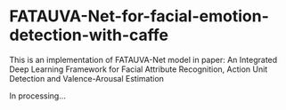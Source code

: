 # FATAUVA-Net-for-facial-emotion-detection-with-caffe
This is an implementation of FATAUVA-Net model in paper: An Integrated Deep Learning Framework for Facial Attribute Recognition, Action Unit Detection and Valence-Arousal Estimation


In processing...

